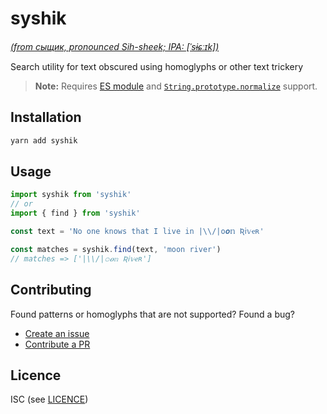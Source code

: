 # syshik

_[(from сыщик, pronounced Sih-sheek; IPA: [ˈsɨɕːɪk])](https://en.wiktionary.org/wiki/%D1%81%D1%8B%D1%89%D0%B8%D0%BA)_

Search utility for text obscured using homoglyphs or other text trickery

> **Note:** Requires [ES module](https://developer.mozilla.org/en-US/docs/Web/JavaScript/Guide/Modules) and [`String.prototype.normalize`](https://developer.mozilla.org/en-US/docs/Web/JavaScript/Reference/Global_Objects/String/normalize) support.

## Installation

```js
yarn add syshik
```

## Usage

```js
import syshik from 'syshik'
// or
import { find } from 'syshik'

const text = 'No one knows that I live in |\\/|𝚘𝝄𝕟 𐒴ⅰ𝕧ҽʀ'

const matches = syshik.find(text, 'moon river')
// matches => ['|\\/|𝚘𝝄𝕟 𐒴ⅰ𝕧ҽʀ']
```

## Contributing

Found patterns or homoglyphs that are not supported? Found a bug?

- [Create an issue](https://github.com/adalinesimonian/syshik/issues/new)
- [Contribute a PR](https://github.com/adalinesimonian/syshik/compare)

## Licence

ISC (see [LICENCE](LICENCE))
